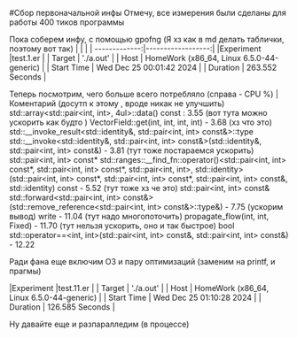 #Сбор первоначальной инфы
Отмечу, все измерения были сделаны для работы 400 тиков программы

Пока соберем инфу, с помощью gpofng 
(Я хз как в md делать таблички, поэтому вот так)
| | |
 | -------------:|------------------:|
|Experiment      |test.1.er                                   |
|  Target        | './a.out'                                  |
|  Host          | HomeWork (x86_64, Linux 6.5.0-44-generic)  |
|  Start Time    | Wed Dec 25 00:01:42 2024                   |
|  Duration      | 263.552 Seconds                            |


Теперь посмотрим, чего больше всего потребляло   (справа - CPU %)
| Коментарий
(досутп к этому , вроде никак не улучшить) std::array<std::pair<int, int>, 4ul>::data() const   : 3.55
 (вот тута можно ускорить как будто )      VectorField::get(int, int, int, int) - 3.68 
 (хз что это)    std::__invoke_result<std::identity&, std::pair<int, int> const&>::type std::__invoke<std::identity&, std::pair<int, int> const&>(std::identity&, std::pair<int, int> const&)  - 3.81
 (тут тоже постараемся ускорить)       std::pair<int, int> const* std::ranges::__find_fn::operator()<std::pair<int, int> const*, std::pair<int, int> const*, std::pair<int, int>, std::identity>(std::pair<int, int> const*, std::pair<int, int> const*, std::pair<int, int> const&, std::identity) const  -  5.52
 (тут тоже хз че это)       std::pair<int, int> const& std::forward<std::pair<int, int> const&>(std::remove_reference<std::pair<int, int> const&>::type&) -  7.75
 (ускорим вывод)    write - 11.04
 (тут надо многопоточить)         propagate_flow(int, int, Fixed) - 11.70
 (тут нельзя ускорить, оно и так быстрое)      bool std::operator==<int, int>(std::pair<int, int> const&, std::pair<int, int> const&) - 12.22

Ради фана еще включим O3 и пару оптимизаций (заменим на printf, и прагмы)

|Experiment      |test.11.er                                  |
| Target        | './a.out'                                   |
| Host          | HomeWork (x86_64, Linux 6.5.0-44-generic)   |
| Start Time    | Wed Dec 25 01:10:28 2024                    |
| Duration      | 126.585 Seconds                             |

Ну давайте еще и разпаралледим (в процессе) 
